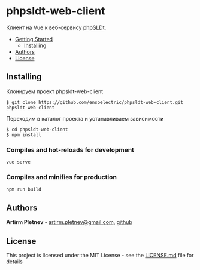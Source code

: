 # phpsldt-web-client

Клиент на Vue к веб-сервису [phpSLDt](https://github.com/ensoelectric/phpSLDt).

- [Getting Started](#getting-started)  
   - [Installing](#installing)  
- [Authors](#authors)
- [License](#licence)

## Installing

Клонируем проект phpsldt-web-client
```
$ git clone https://github.com/ensoelectric/phpsldt-web-client.git phpsldt-web-client
```
Переходим в каталог проекта и устанавливаем зависимости

```
$ cd phpsldt-web-client
$ npm install
```

### Compiles and hot-reloads for development
```
vue serve
```

### Compiles and minifies for production

```
npm run build
```

## Authors

**Artirm Pletnev** - [artirm.pletnev@gmail.com](mailto:artirm.pletnev@gmail.com), [github](https://github.com/ensoelectric)

## License

This project is licensed under the MIT License - see the [LICENSE.md](LICENSE.md) file for details

